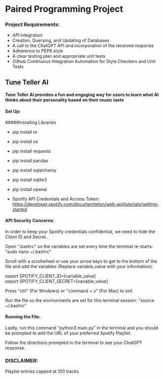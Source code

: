 # Paired Programming Project

### Project Requirements:

- API integration
- Creation, Querying, and Updating of Databases
- A call to the ChatGPT API and incorporation of the received response
- Adherence to PEP8 style
- A clear testing plan and appropriate unit tests
- Github Continuous Integration Automation for Style Checkers and Unit Tests

## Tune Teller AI

#### Tune Teller AI provides a fun and engaging way for users to learn what AI thinks about their personality based on their music taste

#### Set Up:

#####Installing Libraries

- pip install re
- pip install os
- pip install requests
- pip install pandas
- pip install sqlalchemy
- pip install sqlite3
- pip install openai

- Spotify API Credentials and Access Token:
  https://developer.spotify.com/documentation/web-api/tutorials/getting-started

#### API Security Concerns:

In order to keep your Spotify credentials confidential,
we need to hide the Client ID and Secret..

Open ".bashrc" so the variables are set every time the terminal re-starts: "sudo nano ~/.bashrc"

Scroll with a scrollwheel or use your arrow keys to get to the bottom of the file and add the variables (Replace variable_value with your information):

export SPOTIFY_CLIENT_ID=[variable_value] \
export SPOTIFY_CLIENT_SECRET=[variable_value]

Press "ctrl" (For Windows) or "command + x" (For Mac) to exit

Run the file so the environments are set for this terminal session: "source ~/.bashrc"

#### Running the File:

Lastly, run this command "python3 main.py" in the terminal and you should be prompted to add the URL of your preferred Spotify Playlist.

Follow the directions prompted in the terminal to see your ChatGPT response.

### DISCLAIMER:

Playlist entries capped at 100 tracks
